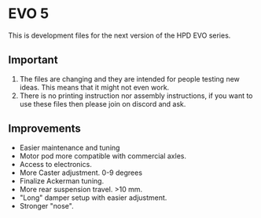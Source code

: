 # EVO 5
This is development files for the next version of the HPD EVO series.

## Important
1. The files are changing and they are intended for people testing new ideas. This means that it might not even work.
2. There is no printing instruction nor assembly instructions, if you want to use these files then please join on discord and ask.

## Improvements
- Easier maintenance and tuning
- Motor pod more compatible with commercial axles.
- Access to electronics.
- More Caster adjustment. 0-9 degrees
- Finalize Ackerman tuning.
- More rear suspension travel. >10 mm.
- "Long" damper setup with easier adjustment.
- Stronger "nose".


